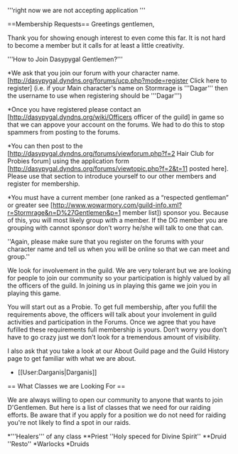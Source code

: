 '''right now we are not accepting application '''

==Membership Requests==
Greetings gentlemen,

Thank you for showing enough interest to even come this far. It is not hard to become a member but it calls for at least a little creativity.


'''How to Join Dasypygal Gentlemen?'''

*We ask that you join our forum with your character name. [http://dasypygal.dyndns.org/forums/ucp.php?mode=register  Click here to register] (i.e. if your Main character's name on Stormrage is '''Dagar''' then the username to use when registering should be '''Dagar''')

*Once you have registered please contact an [http://dasypygal.dyndns.org/wiki/Officers  officer of the guild] in game so that we can appove your account on the forums. We had to do this to stop spammers from posting to the forums.

*You can then post to the [http://dasypygal.dyndns.org/forums/viewforum.php?f=2  Hair Club for Probies forum] using the application form [http://dasypygal.dyndns.org/forums/viewtopic.php?f=2&t=11 posted here]. Please use that section to introduce yourself to our other members and register for membership. 

*You must have a current member (one ranked as a “respected gentleman” or greater see [http://www.wowarmory.com/guild-info.xml?r=Stormrage&n=D%27Gentlemen&p=1  member list]) sponsor you. Because of this, you will most likely group with a member. If the DG member you are grouping with cannot sponsor don’t worry he/she will talk to one that can.


''Again, please make sure that you register on the forums with your character name and tell us when you will be online so that we can meet and group.'' 


We look for involvement in the guild. We are very tolerant but we are looking for people to join our community so your participation is highly valued by all the officers of the guild. In joining us in playing this game we join you in playing this game.


You will start out as a Probie. To get full membership, after you fufill the requirements above, the officers will talk about your involement in guild activities and participation in the Forums. Once we agree that you have fufilled these requirements full membership is yours. Don’t worry you don’t have to go crazy just we don’t look for a tremendous amount of visibility.

I also ask that you take a look at our About Guild page and the Guild History page to get familiar with what we are about.


- [[User:Darganis|Darganis]]

== What Classes we are Looking For ==

We are always willing to open our community to anyone that wants to join D'Gentlemen. But here is a list of classes that we need for our raiding efforts. Be aware that if you apply for a position we do not need for raiding you're not likely to find a spot in our raids.

*'''Healers''' of any class
**Priest ''Holy speced for Divine Spirit''
**Druid ''Resto''
*Warlocks
*Druids